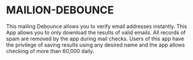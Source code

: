 # MAILION-DEBOUNCE
 This mailing Debounce allows you to verify email addresses instantly. This App allows you to only download the results of valid emails. All records of spam are removed by the app during mail checks. Users of this app have the privilege of saving results using any desired name and the app allows checking of more than 60,000 daily.
